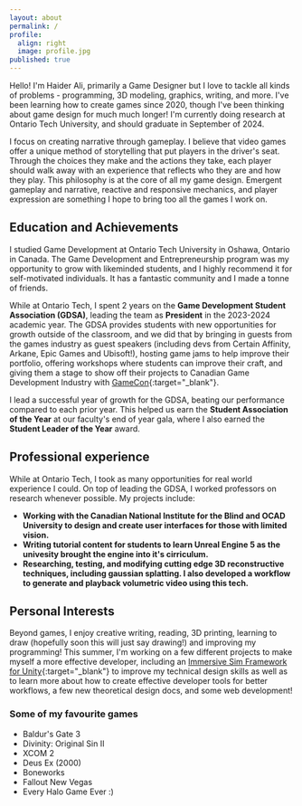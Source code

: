 ```yaml
---
layout: about
permalink: /
profile:
  align: right
  image: profile.jpg
published: true
---
```


Hello! I'm Haider Ali, primarily a Game Designer but I love to tackle all kinds of problems - programming, 3D modeling, graphics, writing, and more. I've been learning how to create games since 2020, though I've been thinking about game design for much much longer! I'm currently doing research at Ontario Tech University, and should graduate in September of 2024.

I focus on creating narrative through gameplay. I believe that video games offer a unique method of storytelling that put players in the driver's seat. Through the choices they make and the actions they take, each player should walk away with an experience that reflects who they are and how they play. This philosophy is at the core of all my game design. Emergent gameplay and narrative, reactive and responsive mechanics, and player expression are something I hope to bring too all the games I work on.

## Education and Achievements ##

I studied Game Development at Ontario Tech University in Oshawa, Ontario in Canada. The Game Development and Entrepreneurship program was my opportunity to grow with likeminded students, and I highly recommend it for self-motivated individuals. It has a fantastic community and I made a tonne of friends.

While at Ontario Tech, I spent 2 years on the **Game Development Student Association (GDSA)**, leading the team as **President** in the 2023-2024 academic year. The GDSA provides students with new opportunities for growth outside of the classroom, and we did that by bringing in guests from the games industry as guest speakers (including devs from Certain Affinity, Arkane, Epic Games and Ubisoft!), hosting game jams to help improve their portfolio, offering workshops where students can improve their craft, and giving them a stage to show off their projects to Canadian Game Development Industry with [GameCon](https://www.gamecon.ca/){:target="_blank"}.

I lead a successful year of growth for the GDSA, beating our performance compared to each prior year. This helped us earn the **Student Association of the Year** at our faculty's end of year gala, where I also earned the **Student Leader of the Year** award.

## Professional experience ##

While at Ontario Tech, I took as many opportunities for real world experience I could. On top of leading the GDSA, I worked professors on research whenever possible. My projects include:
- **Working with the Canadian National Institute for the Blind and OCAD University to design and create user interfaces for those with limited vision.**
- **Writing tutorial content for students to learn Unreal Engine 5 as the univesity brought the engine into it's cirriculum.**
- **Researching, testing, and modifying cutting edge 3D reconstructive techniques, including gaussian splatting. I also developed a workflow to generate and playback volumetric video using this tech.**

## Personal Interests ##

Beyond games, I enjoy creative writing, reading, 3D printing, learning to draw (hopefully soon this will just say drawing!) and improving my programming! This summer, I'm working on a few different projects to make myself a more effective developer, including an [Immersive Sim Framework for Unity](){:target="_blank"} to improve my technical design skills as well as to learn more about how to create effective developer tools for better workflows, a few new theoretical design docs, and some web development!

### Some of my favourite games ###
- Baldur's Gate 3 
- Divinity: Original Sin II
- XCOM 2
- Deus Ex (2000)
- Boneworks
- Fallout New Vegas
- Every Halo Game Ever :)